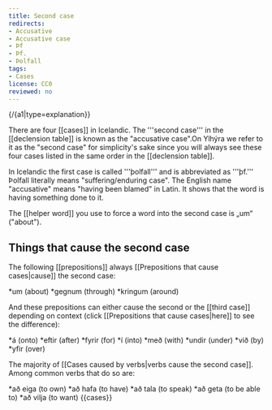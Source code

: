 ```yaml
---
title: Second case
redirects:
- Accusative
- Accusative case
- Þf
- Þf.
- Þolfall
tags:
- Cases
license: CC0
reviewed: no
---
```


{/{a1|type=explanation}}

There are four [[cases]] in Icelandic. The '''second case''' in the [[declension table]] is known as the "accusative case".<note>On Ylhýra we refer to it as the "second case" for simplicity's sake since you will always see these four cases listed in the same order in the [[declension table]].

In Icelandic the first case is called '''þolfall''' and is abbreviated as '''þf.''' Þolfall literally means "suffering/enduring case". The English name "accusative" means "having been blamed" in Latin.</note> It shows that the word is having something done to it.

The [[helper word]] you use to force a word into the second case is „um“ ("about").

## Things that cause the second case
The following [[prepositions]] always [[Prepositions that cause cases|cause]] the second case:

*um (about)
*gegnum (through)
*kringum (around)

And these prepositions can either cause the second or the [[third case]] depending on context (click [[Prepositions that cause cases|here]] to see the difference):

*á (onto)
*eftir (after)
*fyrir (for)
*í (into)
*með (with)
*undir (under)
*við (by)
*yfir (over)

The majority of [[Cases caused by verbs|verbs cause the second case]]. Among common verbs that do so are:

*að eiga (to own)
*að hafa (to have)
*að tala (to speak)
*að geta (to be able to)
*að vilja (to want)
{{cases}}

